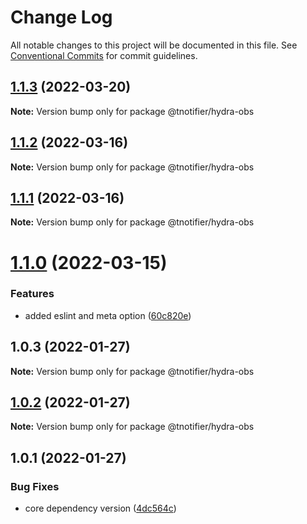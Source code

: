 # Change Log

All notable changes to this project will be documented in this file.
See [Conventional Commits](https://conventionalcommits.org) for commit guidelines.

## [1.1.3](https://github.com/tnotifier/hydra/compare/@tnotifier/hydra-obs@1.1.2...@tnotifier/hydra-obs@1.1.3) (2022-03-20)

**Note:** Version bump only for package @tnotifier/hydra-obs





## [1.1.2](https://github.com/tnotifier/hydra/compare/@tnotifier/hydra-obs@1.1.1...@tnotifier/hydra-obs@1.1.2) (2022-03-16)

**Note:** Version bump only for package @tnotifier/hydra-obs





## [1.1.1](https://github.com/tnotifier/hydra/compare/@tnotifier/hydra-obs@1.1.0...@tnotifier/hydra-obs@1.1.1) (2022-03-16)

**Note:** Version bump only for package @tnotifier/hydra-obs





# [1.1.0](https://github.com/tnotifier/hydra/compare/@tnotifier/hydra-obs@1.0.3...@tnotifier/hydra-obs@1.1.0) (2022-03-15)


### Features

* added eslint and meta option ([60c820e](https://github.com/tnotifier/hydra/commit/60c820e6c53250cdf3d35925a269e2142e2e89cf))





## 1.0.3 (2022-01-27)

**Note:** Version bump only for package @tnotifier/hydra-obs





## [1.0.2](https://github.com/tnotifier/hydra/compare/@tnotifier/hydra-obs@1.0.1...@tnotifier/hydra-obs@1.0.2) (2022-01-27)

**Note:** Version bump only for package @tnotifier/hydra-obs





## 1.0.1 (2022-01-27)


### Bug Fixes

* core dependency version ([4dc564c](https://github.com/tnotifier/hydra/commit/4dc564cbff42c3780f0b32d1867a7dce97b27a28))
